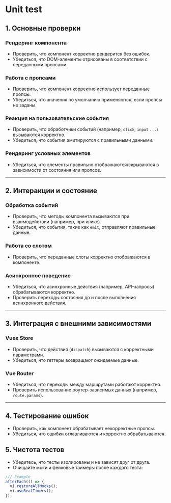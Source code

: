 # Unit test

## 1. Основные проверки

### Рендеринг компонента

- Проверить, что компонент корректно рендерится без ошибок.
- Убедиться, что DOM-элементы отрисованы в соответствии с переданными пропсами.

### Работа с пропсами

- Проверить, что компонент корректно использует переданные пропсы.
- Убедиться, что значения по умолчанию применяются, если пропсы не заданы.

### Реакция на пользовательские события

- Проверить, что обработчики событий (например, `click`, `input` `...`) вызываются корректно.
- Убедиться, что события эмитируются с правильными данными.

### Рендеринг условных элементов

- Убедиться, что элементы правильно отображаются/скрываются в зависимости от состояния или пропсов.

---

## 2. Интеракции и состояние

### Обработка событий

- Проверить, что методы компонента вызываются при взаимодействии (например, при клике).
- Убедиться, что события, такие как `emit`, отправляют правильные данные.

### Работа со слотом

- Проверить, что переданные слоты корректно отображаются в компоненте.

### Асинхронное поведение

- Убедиться, что асинхронные действия (например, API-запросы) обрабатываются корректно.
- Проверить переходы состояния до и после выполнения асинхронного действия.

---

## 3. Интеграция с внешними зависимостями

### Vuex Store

- Проверить, что действия (`dispatch`) вызываются с корректными параметрами.
- Убедиться, что геттеры возвращают ожидаемые данные.

### Vue Router

- Убедиться, что переходы между маршрутами работают корректно.
- Проверить использование роутер-зависимых данных (например, `route.params`).

---

## 4. Тестирование ошибок

- Проверить, как компонент обрабатывает некорректные пропсы.
- Убедиться, что ошибки отлавливаются и корректно обрабатываются.


## 5. Чистота тестов

- Убедитесь, что тесты изолированы и не зависят друг от друга.
- Очищайте моки и фейковые таймеры после каждого теста:
```javascript
/// Example
afterEach(() => {
  vi.restoreAllMocks();
  vi.useRealTimers();
});
```
